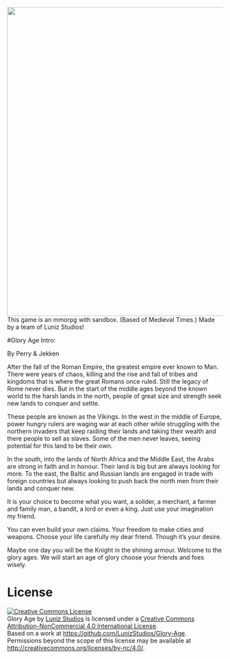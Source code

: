 <img src="http://s32.postimg.org/twdvtf9n9/aog.png" height="720" width="1280">
This game is an mmorpg with sandbox. (Based of Medieval Times.) Made by a team of Luniz Studios! 

#Glory Age
Intro:

By Perry & Jekken

After the fall of the Roman Empire, the greatest empire ever known to Man. There were years of chaos, killing and the rise and fall of tribes and kingdoms that is where the great Romans once ruled. Still the legacy of Rome never dies. But in the start of the middle ages beyond the known world to the harsh lands in the north, people of great size and strength seek new lands to conquer and settle.

These people are known as the Vikings. In the west in the middle of Europe, power hungry rulers are waging war at each other while struggling with the northern invaders that keep raiding their lands and taking their wealth and there people to sell as slaves. Some of the men never leaves, seeing potential for this land to be their own. 

In the south, into the lands of North Africa and the Middle East, the Arabs are strong in faith and in honour. Their land is big but are always looking for more. To the east, the Baltic and Russian lands are engaged in trade with foreign countries but always looking to push back the north men from their lands and conquer new.

It is your choice to become what you want, a solider, a merchant, a farmer and family man, a bandit, a lord or even a king. Just use your imagination my friend.

You can even build your own claims. Your freedom to make cities and weapons. Choose your life carefully my dear friend. Though it’s your desire.

Maybe one day you will be the Knight in the shining armour. Welcome to the glory ages.
We will start an age of glory choose your friends and foes wisely.


# License 
<a rel="license" href="http://creativecommons.org/licenses/by-nc/4.0/"><img alt="Creative Commons License" style="border-width:0" src="https://i.creativecommons.org/l/by-nc/4.0/88x31.png" /></a><br /><span xmlns:dct="http://purl.org/dc/terms/" property="dct:title">Glory Age</span> by <a xmlns:cc="http://creativecommons.org/ns#" href="https://github.com/LunizStudios/Glory-Age" property="cc:attributionName" rel="cc:attributionURL">Luniz Studios</a> is licensed under a <a rel="license" href="http://creativecommons.org/licenses/by-nc/4.0/">Creative Commons Attribution-NonCommercial 4.0 International License</a>.<br />Based on a work at <a xmlns:dct="http://purl.org/dc/terms/" href="https://github.com/LunizStudios/Glory-Age" rel="dct:source">https://github.com/LunizStudios/Glory-Age</a>.<br />Permissions beyond the scope of this license may be available at <a xmlns:cc="http://creativecommons.org/ns#" href="http://creativecommons.org/licenses/by-nc/4.0/" rel="cc:morePermissions">http://creativecommons.org/licenses/by-nc/4.0/</a>.
